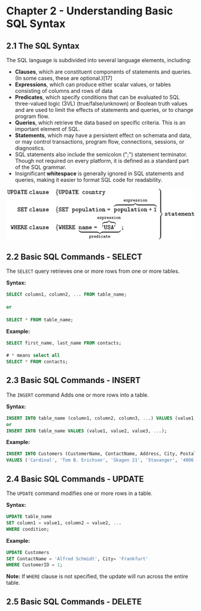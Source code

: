 # Chapter 2 - Understanding Basic SQL Syntax

## 2.1 The SQL Syntax

The SQL language is subdivided into several language elements, including:

* **Clauses**, which are constituent components of statements and queries. (In some cases, these are optional.)[17]
* **Expressions**, which can produce either scalar values, or tables consisting of columns and rows of data
* **Predicates**, which specify conditions that can be evaluated to SQL three-valued logic (3VL) (true/false/unknown) or 
  Boolean truth values and are used to limit the effects of statements and queries, or to change program flow.
* **Queries**, which retrieve the data based on specific criteria. This is an important element of SQL.
* **Statements**, which may have a persistent effect on schemata and data, or may control transactions, program flow, 
  connections, sessions, or diagnostics.
* SQL statements also include the semicolon (";") statement terminator. Though not required on every platform, it is 
  defined as a standard part of the SQL grammar.
* Insignificant **whitespace** is generally ignored in SQL statements and queries, making it easier to format SQL code for readability.

![Image](SQL-syntax.png)

## 2.2 Basic SQL Commands - SELECT

The `SELECT` query retrieves one or more rows from one or more tables.

**Syntax:**
```sql
SELECT column1, column2, ... FROM table_name;

or

SELECT * FROM table_name; 
```

**Example:**
```sql
SELECT first_name, last_name FROM contacts;

# * means select all
SELECT * FROM contacts; 
```

## 2.3 Basic SQL Commands - INSERT

The `INSERT` command Adds one or more rows into a table.

**Syntax:**
```sql
INSERT INTO table_name (column1, column2, column3, ...) VALUES (value1, value2, value3, ...);
or
INSERT INTO table_name VALUES (value1, value2, value3, ...);
```

**Example:**

```sql
INSERT INTO Customers (CustomerName, ContactName, Address, City, PostalCode, Country)
VALUES ('Cardinal', 'Tom B. Erichsen', 'Skagen 21', 'Stavanger', '4006', 'Norway');
```

## 2.4 Basic SQL Commands - UPDATE

The `UPDATE` command modifies one or more rows in a table.

**Syntax:**
```sql
UPDATE table_name
SET column1 = value1, column2 = value2, ...
WHERE condition;
```

**Example:**
```sql
UPDATE Customers
SET ContactName = 'Alfred Schmidt', City= 'Frankfurt'
WHERE CustomerID = 1;
```

**Note:** If `WHERE` clause is not specified, the update will run across the entire table.

## 2.5 Basic SQL Commands - DELETE